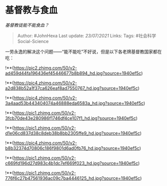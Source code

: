 # 基督教与食血
*基督教徒能不能食血？*

> Author: #JohnHexa
Last update: *23/07/2021* 
Links:
Tags:  #社会科学Social-Science



一劳永逸的解决这个问题——“能不能吃”不好说，但是以下各老牌基督教国家都在吃：

!**(https://pic2.zhimg.com/50/v2-ad459d44fa196436ef45446677b8b894_hd.jpg?source=1940ef5c)  


!**(https://pic4.zhimg.com/50/v2-a2d838b52a1f37ca626eaf8ad7550767_hd.jpg?source=1940ef5c)  


!**(https://pic4.zhimg.com/50/v2-3a4aad53b443404074a46888eda6583a_hd.jpg?source=1940ef5c)  


!**(https://pic1.zhimg.com/50/v2-3fcb70de43e280986f1746df4ce107f1_hd.jpg?source=1940ef5c)  


  


!**(https://pic1.zhimg.com/50/v2-d1e06cd837d38c8deb38b8bb2305ffe9_hd.jpg?source=1940ef5c)  


!**(https://pic4.zhimg.com/50/v2-b8b32374d70806c186f9801d6ad0fb76_hd.jpg?source=1940ef5c)  


!**(https://pic1.zhimg.com/50/v2-c669fd196d27d983c4b1dc7ef669f023_hd.jpg?source=1940ef5c)  


!**(https://pic1.zhimg.com/50/v2-776f6c27b47561936ac09c7ba4446125_hd.jpg?source=1940ef5c)

